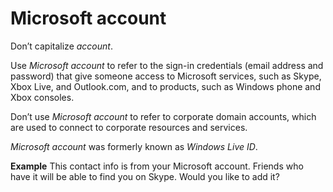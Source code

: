 # Microsoft account

Don’t capitalize *account*.

Use *Microsoft account* to refer to the sign-in credentials (email address and password) that give someone access to Microsoft services, such as Skype, Xbox Live, and Outlook.com, and to products, such as Windows phone and Xbox consoles. 

Don’t use *Microsoft account* to refer to corporate domain accounts, which are used to connect to corporate resources and services.

*Microsoft account* was formerly known as *Windows Live ID*.

**Example** This contact info is from your Microsoft account. Friends who have it will be able to find you on Skype. Would you like to add it?
